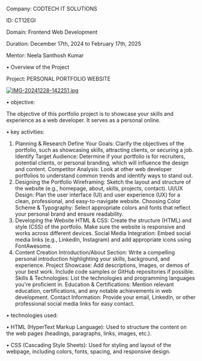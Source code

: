 Company: CODTECH IT SOLUTIONS

ID: CT12EGI

Domain: Frontend Web Development

Duration: December 17th, 2024 to February 17th, 2025

Mentor: Neela Santhosh Kumar

• Overview of the Project

Project: PERSONAL PORTFOLIO WEBSITE

[![IMG-20241228-142251.jpg](https://i.postimg.cc/sfqXN0BC/IMG-20241228-142251.jpg)](https://postimg.cc/qgc4twX1)

• objective:

The objective of this portfolio project is to showcase your skills and experience as a web developer. It serves as a personal online.

• key activities:

1. Planning & Research
Define Your Goals: Clarify the objectives of the portfolio, such as showcasing skills, attracting clients, or securing a job.
Identify Target Audience: Determine if your portfolio is for recruiters, potential clients, or personal branding, which will influence the design and content.
Competitor Analysis: Look at other web developer portfolios to understand common trends and identify ways to stand out.
2. Designing the Portfolio
Wireframing: Sketch the layout and structure of the website (e.g., homepage, about, skills, projects, contact).
UI/UX Design: Plan the user interface (UI) and user experience (UX) for a clean, professional, and easy-to-navigate website.
Choosing Color Scheme & Typography: Select appropriate colors and fonts that reflect your personal brand and ensure readability.
3. Developing the Website
HTML & CSS: Create the structure (HTML) and style (CSS) of the portfolio. Make sure the website is responsive and works across different devices.
Social Media Integration: Embed social media links (e.g., LinkedIn, Instagram) and add appropriate icons using FontAwesome.
4. Content Creation
Introduction/About Section: Write a compelling personal introduction highlighting your skills, background, and experience.
Project Showcase: Add descriptions, images, or demos of your best work. Include code samples or GitHub repositories if possible.
Skills & Technologies: List the technologies and programming languages you're proficient in.
Education & Certifications: Mention relevant education, certifications, and any notable achievements in web development.
Contact Information: Provide your email, LinkedIn, or other professional social media links for easy contact.

• technologies used:

• HTML (HyperText Markup Language): Used to structure the content on the web pages (headings, paragraphs, links, images, etc.).

• CSS (Cascading Style Sheets): Used for styling and layout of the webpage, including colors, fonts, spacing, and responsive design.

